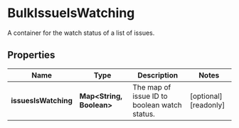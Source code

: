 

# BulkIssueIsWatching

A container for the watch status of a list of issues.

## Properties

| Name | Type | Description | Notes |
|------------ | ------------- | ------------- | -------------|
|**issuesIsWatching** | **Map&lt;String, Boolean&gt;** | The map of issue ID to boolean watch status. |  [optional] [readonly] |



